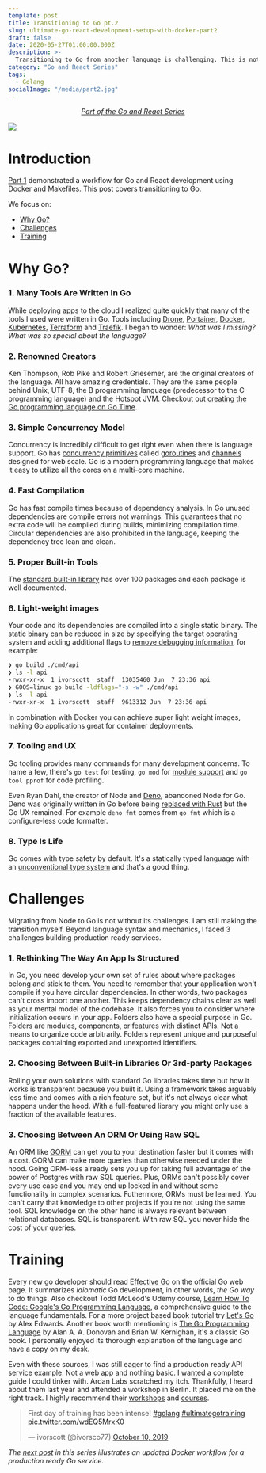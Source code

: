 ```yaml
---
template: post
title: Transitioning to Go pt.2
slug: ultimate-go-react-development-setup-with-docker-part2
draft: false
date: 2020-05-27T01:00:00.000Z
description: >-
  Transitioning to Go from another language is challenging. This is not a tutorial. In this post I share the obstacles I faced.
category: "Go and React Series"
tags:
  - Golang
socialImage: "/media/part2.jpg"
---
```


<!-- PART OF A SERIES -->
<center>
<i>
  <a href ="/category/go-and-react-series/">Part of the Go and React Series</a>
</i>
</center>

![](/media/part2.jpg)

# Introduction

[Part 1](/ultimate-go-react-development-setup-with-docker) demonstrated a workflow for Go and React development using Docker and Makefiles. This post covers transitioning to Go.

We focus on:

- [Why Go?](#why-go)
- [Challenges](#challenges)
- [Training](#training)

# Why Go?

### 1. Many Tools Are Written In Go

While deploying apps to the cloud I realized quite quickly that many of the tools I used were written in Go. Tools including [Drone](https://github.com/drone/drone), [Portainer](https://github.com/portainer/portainer), [Docker](https://github.com/moby/moby), [Kubernetes](https://github.com/kubernetes/kubernetes), [Terraform](https://github.com/hashicorp/terraform) and [Traefik](https://github.com/containous/traefik). I began to wonder: _What was I missing? What was so special about the language?_

### 2. Renowned Creators

Ken Thompson, Rob Pike and Robert Griesemer, are the original creators of the language. All have amazing credentials. They are the same people behind Unix, UTF-8, the B programming language (predecessor to the C programming language) and the Hotspot JVM. Checkout out [creating the Go programming language on Go Time](https://changelog.com/gotime/100).

### 3. Simple Concurrency Model

Concurrency is incredibly difficult to get right even when there is language support. Go has [concurrency primitives](https://www.golang-book.com/books/intro/10) called [goroutines](https://tpaschalis.github.io/goroutines-size/) and [channels](https://www.golang-book.com/books/intro/10#section2) designed for web scale. Go is a modern programming language that makes it easy to utilize all the cores on a multi-core machine.

### 4. Fast Compilation

Go has fast compile times because of dependency analysis. In Go unused dependencies are compile errors not warnings. This guarantees that no extra code will be compiled during builds, minimizing compilation time. Circular dependencies are also prohibited in the language, keeping the dependency tree lean and clean.

### 5. Proper Built-in Tools

The [standard built-in library](https://golang.org/pkg/) has over 100 packages and each package is well documented.

### 6. Light-weight images

Your code and its dependencies are compiled into a single static binary. The static binary can be reduced in size by specifying the target operating system and adding additional flags to [remove debugging information](https://blog.filippo.io/shrink-your-go-binaries-with-this-one-weird-trick/), for example:

```bash
❯ go build ./cmd/api
❯ ls -l api
-rwxr-xr-x  1 ivorscott  staff  13035460 Jun  7 23:36 api
❯ GOOS=linux go build -ldflags="-s -w" ./cmd/api
❯ ls -l api
-rwxr-xr-x  1 ivorscott  staff  9613312 Jun  7 23:36 api
```

In combination with Docker you can achieve super light weight images, making Go applications great for container deployments.

### 7. Tooling and UX

Go tooling provides many commands for many development concerns. To name a few, there's `go test` for testing, `go mod` for [module support](https://blog.golang.org/using-go-modules) and `go tool pprof` for code profiling.

Even Ryan Dahl, the creator of Node and [Deno](https://deno.land/manual), abandoned Node for Go. Deno was originally written in Go before being [replaced with Rust](https://github.com/denoland/deno/issues/205) but the Go UX remained. For example `deno fmt` comes from `go fmt` which is a configure-less code formatter.

### 8. Type Is Life

Go comes with type safety by default. It's a statically typed language with an [unconventional type system](https://rakyll.org/typesystem/) and that's a good thing.

# Challenges

Migrating from Node to Go is not without its challenges. I am still making the transition myself. Beyond language syntax and mechanics, I faced 3 challenges building production ready services.

### 1. Rethinking The Way An App Is Structured

In Go, you need develop your own set of rules about where packages belong and stick to them. You need to remember that your application won't compile if you have circular dependencies. In other words, two packages can't cross import one another. This keeps dependency chains clear as well as your mental model of the codebase. It also forces you to consider where initialization occurs in your app. Folders also have a special purpose in Go. Folders are modules, components, or features with distinct APIs. Not a means to organize code arbitrarily. Folders represent unique and purposeful packages containing exported and unexported identifiers.

### 2. Choosing Between Built-in Libraries Or 3rd-party Packages

Rolling your own solutions with standard Go libraries takes time but how it works is transparent because you built it. Using a framework takes arguably less time and comes with a rich feature set, but it's not always clear what happens under the hood. With a full-featured library you might only use a fraction of the available features.

### 3. Choosing Between An ORM Or Using Raw SQL

An ORM like [GORM](https://gorm.io/) can get you to your destination faster but it comes with a cost. GORM can make more queries than otherwise needed under the hood. Going ORM-less already sets you up for taking full advantage of the power of Postgres with raw SQL queries. Plus, ORMs can't possibly cover every use case and you may end up locked in and without some functionality in complex scenarios. Futhermore, ORMs must be learned. You can't carry that knowledge to other projects if you're not using the same tool. SQL knowledge on the other hand is always relevant between relational databases. SQL is transparent. With raw SQL you never hide the cost of your queries.

# Training

Every new go developer should read [Effective Go](https://golang.org/doc/effective_go.html) on the official Go web page. It summarizes _idiomatic_ Go development, in other words, _the Go way_ to do things. Also checkout Todd McLeod's Udemy course, [Learn How To Code: Google's Go Programming Language](https://www.udemy.com/course/go-programming-language), a comprehensive guide to the language fundamentals. For a more project based book tutorial try [Let's Go](https://lets-go.alexedwards.net/) by Alex Edwards. Another book worth mentioning is [The Go Programming Language](https://www.amazon.com/Programming-Language-Addison-Wesley-Professional-Computing-ebook/dp/B0184N7WWS/) by Alan A. A. Donovan and Brian W. Kernighan, it's a classic Go book. I personally enjoyed its thorough explanation of the language and have a copy on my desk.

Even with these sources, I was still eager to find a production ready API service example. Not a web app and nothing basic. I wanted a complete guide I could tinker with. Ardan Labs scratched my itch. Thankfully, I heard about them last year and attended a workshop in Berlin. It placed me on the right track. I highly recommend their [workshops](https://www.eventbrite.com/o/ardan-labs-7092394651?utm_source=ardan_website&utm_medium=scrolling_banner&utm_campaign=website_livestream_promo) and [courses](https://education.ardanlabs.com/).

<blockquote class="twitter-tweet"><p lang="en" dir="ltr">First day of training has been intense! <a href="https://twitter.com/hashtag/golang?src=hash&amp;ref_src=twsrc%5Etfw">#golang</a> <a href="https://twitter.com/hashtag/ultimategotraining?src=hash&amp;ref_src=twsrc%5Etfw">#ultimategotraining</a> <a href="https://t.co/wdEQ5MrxK0">pic.twitter.com/wdEQ5MrxK0</a></p>&mdash; ivorscott (@ivorsco77) <a href="https://twitter.com/ivorsco77/status/1182291425830019074?ref_src=twsrc%5Etfw">October 10, 2019</a></blockquote>

_The [next post](ultimate-go-react-development-setup-with-docker-part3) in this series illustrates an updated Docker workflow for a production ready Go service._
